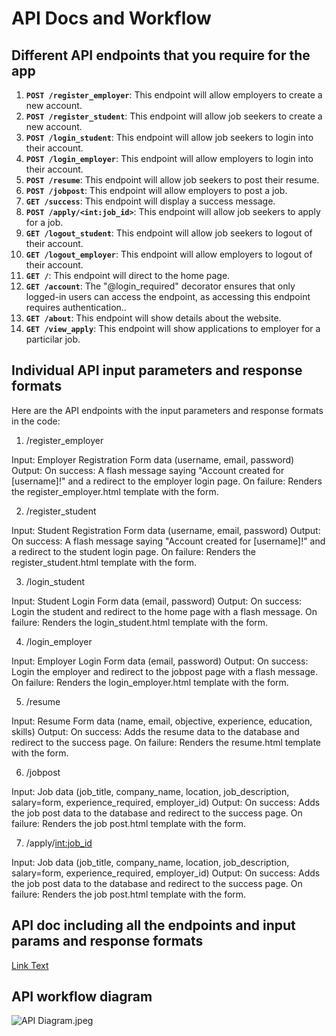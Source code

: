 # API Docs and Workflow

## Different API endpoints that you require for the app

1. **`POST /register_employer`**: This endpoint will allow employers to create a new account.
2. **`POST /register_student`**: This endpoint will allow job seekers to create a new account.
3. **`POST /login_student`**: This endpoint will allow job seekers to login into their account.
4. **`POST /login_employer`**: This endpoint will allow employers to login into their account.
5. **`POST /resume`**: This endpoint will allow job seekers to post their resume.
6. **`POST /jobpost`**: This endpoint will allow employers to post a job.
7. **`GET /success`**: This endpoint will display a success message.
8. **`POST /apply/<int:job_id>`**: This endpoint will allow job seekers to apply for a job.
9. **`GET /logout_student`**: This endpoint will allow job seekers to logout of their account.
10. **`GET /logout_employer`**: This endpoint will allow employers to logout of their account.
11. **`GET /`**: This endpoint will direct to the home page.
12. **`GET /account`**: The "@login_required" decorator ensures that only logged-in users can access the endpoint, as accessing this endpoint requires authentication..
12. **`GET /about`**: This endpoint will show details about the website.
13. **`GET /view_apply`**: This endpoint will show applications to employer for a particilar job.

## Individual API input parameters and response formats

Here are the API endpoints with the input parameters and response formats in the code:

1. /register_employer

Input: Employer Registration Form data (username, email, password)
Output:
On success: A flash message saying "Account created for [username]!" and a redirect to the employer login page.
On failure: Renders the register_employer.html template with the form.

2. /register_student

Input: Student Registration Form data (username, email, password)
Output:
On success: A flash message saying "Account created for [username]!" and a redirect to the student login page.
On failure: Renders the register_student.html template with the form.

3. /login_student

Input: Student Login Form data (email, password)
Output:
On success: Login the student and redirect to the home page with a flash message.
On failure: Renders the login_student.html template with the form.

4. /login_employer

Input: Employer Login Form data (email, password)
Output:
On success: Login the employer and redirect to the jobpost page with a flash message.
On failure: Renders the login_employer.html template with the form.

5. /resume

Input: Resume Form data (name, email, objective, experience, education, skills)
Output:
On success: Adds the resume data to the database and redirect to the success page.
On failure: Renders the resume.html template with the form.

6. /jobpost

Input: Job data (job_title, company_name, location, job_description, salary=form, experience_required, employer_id)
Output:
On success: Adds the job post data to the database and redirect to the
success page. 
On failure: Renders the job post.html template with the form.

7. /apply/<int:job_id>

Input: Job data (job_title, company_name, location, job_description, salary=form, experience_required, employer_id)
Output:
On success: Adds the job post data to the database and redirect to the
success page. 
On failure: Renders the job post.html template with the form.


## API doc including all the endpoints and input params and response formats

[Link Text](routes.py)

## API workflow diagram

![API Diagram.jpeg](https://s3-us-west-2.amazonaws.com/secure.notion-static.com/32c28995-96c4-4293-8636-ab188dd5fea2/API_Diagram.jpeg)

